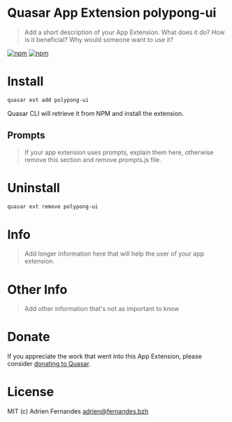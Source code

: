 # Quasar App Extension polypong-ui

> Add a short description of your App Extension. What does it do? How is it beneficial? Why would someone want to use it?

[![npm](https://img.shields.io/npm/v/quasar-app-extension-polypong-ui.svg?label=quasar-app-extension-polypong-ui)](https://www.npmjs.com/package/quasar-app-extension-polypong-ui)
[![npm](https://img.shields.io/npm/dt/quasar-app-extension-polypong-ui.svg)](https://www.npmjs.com/package/quasar-app-extension-polypong-ui)

# Install
```bash
quasar ext add polypong-ui
```
Quasar CLI will retrieve it from NPM and install the extension.

## Prompts

> If your app extension uses prompts, explain them here, otherwise remove this section and remove prompts.js file.

# Uninstall
```bash
quasar ext remove polypong-ui
```

# Info
> Add longer information here that will help the user of your app extension.

# Other Info
> Add other information that's not as important to know

# Donate
If you appreciate the work that went into this App Extension, please consider [donating to Quasar](https://donate.quasar.dev).

# License
MIT (c) Adrien Fernandes <adrien@fernandes.bzh>
